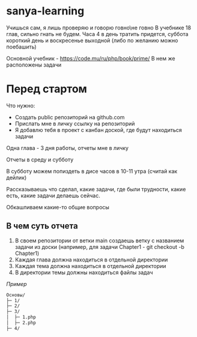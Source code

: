 # sanya-learning

Учишься сам, я лишь проверяю и говорю говно\не говно
В учебнике 18 глав, сильно гнать не будем. Часа 4 в день тратить придется, суббота короткий день и воскресенье выходной (либо по желанию можно поебашить)

Основной учебник  - https://code.mu/ru/php/book/prime/
В нем же расположены задачи

# Перед стартом
Что нужно:
- Создать public репозиторий на github.com
- Прислать мне в личку ссылку на репозиторий
- Я добавлю тебя в проект с канбан доской, где будут находиться задачи

Одна глава - 3 дня работы, отчеты мне в личку

Отчеты в среду и субботу

В субботу можем попиздеть в дисе часов в 10-11 утра (считай как дейлик)

Рассказываешь что сделал, какие задачи, где были трудности, какие есть, какие задачи делаешь сейчас.

Обкашливаем какие-то общие вопросы
## В чем суть отчета
1. В своем репозитории от ветки main создаешь ветку с названием задачи из доски (например, для задачи Chapter1 - git checkout -b Chapter1)
2. Каждая глава должна находиться  в отдельной директории
3. Каждая тема должна находиться в отдельной директории
4. В директории темы должны находиться файлы задач

*Пример*
```bash
Основы/
├─ 1/
├─ 2/
├─ 3/
│  ├─ 1.php
│  ├─ 2.php
├─ 4/
```